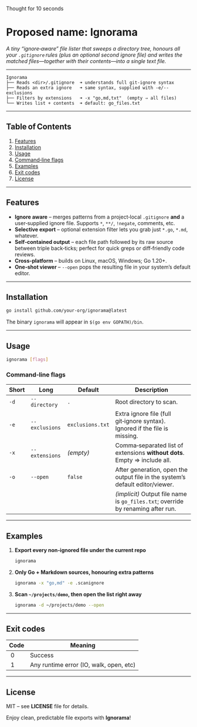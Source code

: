 Thought for 10 seconds


# **Proposed name:** **Ignorama**

*A tiny “ignore‑aware” file lister that sweeps a directory tree, honours all your `.gitignore` rules (plus an optional second ignore file) and writes the matched files—together with their contents—into a single text file.*

---

```text
Ignorama
├── Reads <dir>/.gitignore  ➜ understands full git‑ignore syntax
├── Reads an extra ignore   ➜ same syntax, supplied with -e/--exclusions
├── Filters by extensions   ➜ -x "go,md,txt"  (empty ⇒ all files)
└── Writes list + contents  ➜ default: go_files.txt
```

---

## Table of Contents

1. [Features](#features)
2. [Installation](#installation)
3. [Usage](#usage)
4. [Command‑line flags](#command-line-flags)
5. [Examples](#examples)
6. [Exit codes](#exit-codes)
7. [License](#license)

---

## Features

* **Ignore aware** – merges patterns from a project‑local `.gitignore` **and** a user‑supplied ignore file. Supports `*`, `**/`, `!negate`, comments, etc.
* **Selective export** – optional extension filter lets you grab just `*.go`, `*.md`, whatever.
* **Self‑contained output** – each file path followed by its raw source between triple back‑ticks; perfect for quick greps or diff‑friendly code reviews.
* **Cross‑platform** – builds on Linux, macOS, Windows; Go 1.20+.
* **One‑shot viewer** – `--open` pops the resulting file in your system’s default editor.

---

## Installation

```bash
go install github.com/your‑org/ignorama@latest
```

The binary `ignorama` will appear in `$(go env GOPATH)/bin`.

---

## Usage

```bash
ignorama [flags]
```

### Command‑line flags

| Short | Long           | Default          | Description                                                                      |
| ----- | -------------- | ---------------- | -------------------------------------------------------------------------------- |
| `-d`  | `--directory`  | `.`              | Root directory to scan.                                                          |
| `-e`  | `--exclusions` | `exclusions.txt` | Extra ignore file (full git‑ignore syntax). Ignored if the file is missing.      |
| `-x`  | `--extensions` | *(empty)*        | Comma‑separated list of extensions **without dots**. Empty ⇒ include all.        |
| `-o`  | `--open`       | `false`          | After generation, open the output file in the system’s default editor/viewer.    |
|       |                |                  | *(implicit)* Output file name is `go_files.txt`; override by renaming after run. |

---

## Examples

1. **Export every non‑ignored file under the current repo**

   ```bash
   ignorama
   ```

2. **Only Go + Markdown sources, honouring extra patterns**

   ```bash
   ignorama -x "go,md" -e .scanignore
   ```

3. **Scan `~/projects/demo`, then open the list right away**

   ```bash
   ignorama -d ~/projects/demo --open
   ```

---

## Exit codes

| Code | Meaning                                 |
| ---- | --------------------------------------- |
|  0   | Success                                 |
|  1   | Any runtime error (IO, walk, open, etc) |

---

## License

MIT – see **LICENSE** file for details.

Enjoy clean, predictable file exports with **Ignorama**!
